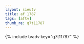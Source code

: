 ```yaml
--- 
layout: sieutv
title: af 1787
tags: [aftv]
thumb_re: q7t11787
---
```

{% include tvadv key="q7t11787" %} 
